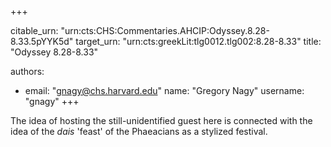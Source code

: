 +++


citable_urn: "urn:cts:CHS:Commentaries.AHCIP:Odyssey.8.28-8.33.5pYYK5d"
target_urn: "urn:cts:greekLit:tlg0012.tlg002:8.28-8.33"
title: "Odyssey 8.28-8.33"

authors:
- email: "gnagy@chs.harvard.edu"
  name: "Gregory Nagy"
  username: "gnagy"
+++

<p>The idea of hosting the still-unidentified guest here is connected with the idea of the <em>dais</em> 'feast' of the Phaeacians as a stylized festival.</p>